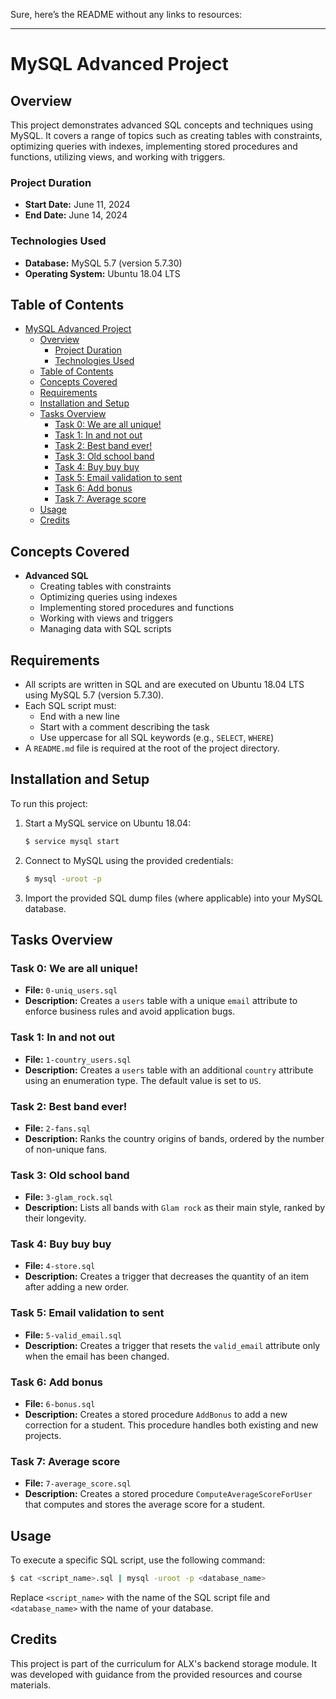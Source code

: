 Sure, here’s the README without any links to resources:

---

# MySQL Advanced Project

## Overview

This project demonstrates advanced SQL concepts and techniques using MySQL. It covers a range of topics such as creating tables with constraints, optimizing queries with indexes, implementing stored procedures and functions, utilizing views, and working with triggers.

### Project Duration
- **Start Date:** June 11, 2024
- **End Date:** June 14, 2024

### Technologies Used
- **Database:** MySQL 5.7 (version 5.7.30)
- **Operating System:** Ubuntu 18.04 LTS

## Table of Contents

- [MySQL Advanced Project](#mysql-advanced-project)
	- [Overview](#overview)
		- [Project Duration](#project-duration)
		- [Technologies Used](#technologies-used)
	- [Table of Contents](#table-of-contents)
	- [Concepts Covered](#concepts-covered)
	- [Requirements](#requirements)
	- [Installation and Setup](#installation-and-setup)
	- [Tasks Overview](#tasks-overview)
		- [Task 0: We are all unique!](#task-0-we-are-all-unique)
		- [Task 1: In and not out](#task-1-in-and-not-out)
		- [Task 2: Best band ever!](#task-2-best-band-ever)
		- [Task 3: Old school band](#task-3-old-school-band)
		- [Task 4: Buy buy buy](#task-4-buy-buy-buy)
		- [Task 5: Email validation to sent](#task-5-email-validation-to-sent)
		- [Task 6: Add bonus](#task-6-add-bonus)
		- [Task 7: Average score](#task-7-average-score)
	- [Usage](#usage)
	- [Credits](#credits)

## Concepts Covered

- **Advanced SQL**
  - Creating tables with constraints
  - Optimizing queries using indexes
  - Implementing stored procedures and functions
  - Working with views and triggers
  - Managing data with SQL scripts

## Requirements

- All scripts are written in SQL and are executed on Ubuntu 18.04 LTS using MySQL 5.7 (version 5.7.30).
- Each SQL script must:
  - End with a new line
  - Start with a comment describing the task
  - Use uppercase for all SQL keywords (e.g., `SELECT`, `WHERE`)
- A `README.md` file is required at the root of the project directory.

## Installation and Setup

To run this project:

1. Start a MySQL service on Ubuntu 18.04:
    ```bash
    $ service mysql start
    ```
2. Connect to MySQL using the provided credentials:
    ```bash
    $ mysql -uroot -p
    ```
3. Import the provided SQL dump files (where applicable) into your MySQL database.

## Tasks Overview

### Task 0: We are all unique!
- **File:** `0-uniq_users.sql`
- **Description:** Creates a `users` table with a unique `email` attribute to enforce business rules and avoid application bugs.

### Task 1: In and not out
- **File:** `1-country_users.sql`
- **Description:** Creates a `users` table with an additional `country` attribute using an enumeration type. The default value is set to `US`.

### Task 2: Best band ever!
- **File:** `2-fans.sql`
- **Description:** Ranks the country origins of bands, ordered by the number of non-unique fans.

### Task 3: Old school band
- **File:** `3-glam_rock.sql`
- **Description:** Lists all bands with `Glam rock` as their main style, ranked by their longevity.

### Task 4: Buy buy buy
- **File:** `4-store.sql`
- **Description:** Creates a trigger that decreases the quantity of an item after adding a new order.

### Task 5: Email validation to sent
- **File:** `5-valid_email.sql`
- **Description:** Creates a trigger that resets the `valid_email` attribute only when the email has been changed.

### Task 6: Add bonus
- **File:** `6-bonus.sql`
- **Description:** Creates a stored procedure `AddBonus` to add a new correction for a student. This procedure handles both existing and new projects.

### Task 7: Average score
- **File:** `7-average_score.sql`
- **Description:** Creates a stored procedure `ComputeAverageScoreForUser` that computes and stores the average score for a student.

## Usage

To execute a specific SQL script, use the following command:

```bash
$ cat <script_name>.sql | mysql -uroot -p <database_name>
```

Replace `<script_name>` with the name of the SQL script file and `<database_name>` with the name of your database.

## Credits

This project is part of the curriculum for ALX's backend storage module. It was developed with guidance from the provided resources and course materials.
